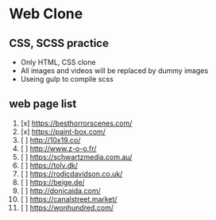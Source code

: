 # Web Clone

## CSS, SCSS practice

- Only HTML, CSS clone
- All images and videos will be replaced by dummy images
- Useing gulp to compile scss

## web page list

1. [x] https://besthorrorscenes.com/
2. [x] https://paint-box.com/
3. [ ] http://10x19.co/
4. [ ] http://www.z-o-o.fr/
5. [ ] https://schwartzmedia.com.au/
6. [ ] https://tolv.dk/
7. [ ] https://rodicdavidson.co.uk/
8. [ ] https://beige.de/
9. [ ] http://donicaida.com/
10. [ ] https://canalstreet.market/
11. [ ] https://wonhundred.com/
